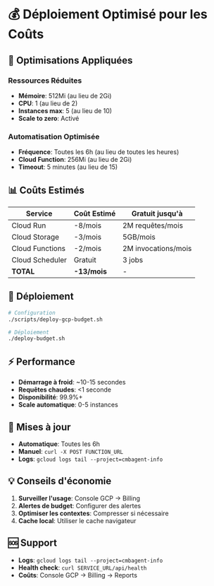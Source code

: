 # 💰 Déploiement Optimisé pour les Coûts

## 🎯 Optimisations Appliquées

### Ressources Réduites
- **Mémoire**: 512Mi (au lieu de 2Gi)
- **CPU**: 1 (au lieu de 2)
- **Instances max**: 5 (au lieu de 10)
- **Scale to zero**: Activé

### Automatisation Optimisée
- **Fréquence**: Toutes les 6h (au lieu de toutes les heures)
- **Cloud Function**: 256Mi (au lieu de 2Gi)
- **Timeout**: 5 minutes (au lieu de 15)

## 📊 Coûts Estimés

| Service | Coût Estimé | Gratuit jusqu'à |
|---------|-------------|-----------------|
| Cloud Run | -8/mois | 2M requêtes/mois |
| Cloud Storage | -3/mois | 5GB/mois |
| Cloud Functions | -2/mois | 2M invocations/mois |
| Cloud Scheduler | Gratuit | 3 jobs |
| **TOTAL** | **-13/mois** | - |

## 🚀 Déploiement

```bash
# Configuration
./scripts/deploy-gcp-budget.sh

# Déploiement
./deploy-budget.sh
```

## ⚡ Performance

- **Démarrage à froid**: ~10-15 secondes
- **Requêtes chaudes**: <1 seconde
- **Disponibilité**: 99.9%+
- **Scale automatique**: 0-5 instances

## 🔄 Mises à jour

- **Automatique**: Toutes les 6h
- **Manuel**: `curl -X POST FUNCTION_URL`
- **Logs**: `gcloud logs tail --project=cmbagent-info`

## 💡 Conseils d'économie

1. **Surveiller l'usage**: Console GCP → Billing
2. **Alertes de budget**: Configurer des alertes
3. **Optimiser les contextes**: Compresser si nécessaire
4. **Cache local**: Utiliser le cache navigateur

## 🆘 Support

- **Logs**: `gcloud logs tail --project=cmbagent-info`
- **Health check**: `curl SERVICE_URL/api/health`
- **Coûts**: Console GCP → Billing → Reports
